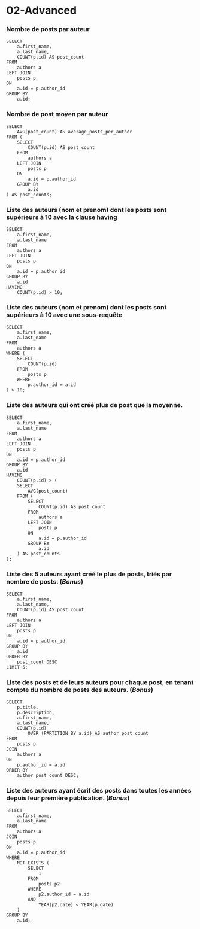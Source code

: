 
# 02-Advanced

### Nombre de posts par auteur
```
SELECT 
	a.first_name, 
	a.last_name, 
	COUNT(p.id) AS post_count
FROM 
	authors a
LEFT JOIN 
	posts p 
ON 
	a.id = p.author_id
GROUP BY 
	a.id;
```

### Nombre de post moyen par auteur
```
SELECT 
	AVG(post_count) AS average_posts_per_author
FROM (
    SELECT 
		COUNT(p.id) AS post_count
    FROM 
		authors a
    LEFT JOIN 
		posts p 
    ON 
        a.id = p.author_id
    GROUP BY 
		a.id
) AS post_counts;
```

### Liste des auteurs (nom et prenom) dont les posts sont supérieurs à 10 avec la clause having
```
SELECT 
    a.first_name, 
    a.last_name
FROM 
    authors a
LEFT JOIN 
    posts p 
ON 
    a.id = p.author_id
GROUP BY 
    a.id
HAVING 
    COUNT(p.id) > 10;
```

### Liste des auteurs (nom et prenom) dont les posts sont supérieurs à 10 avec une sous-requête
```
SELECT 
    a.first_name, 
    a.last_name
FROM 
    authors a
WHERE (
    SELECT 
        COUNT(p.id)
    FROM 
        posts p
    WHERE 
        p.author_id = a.id
) > 10;
```

### Liste des auteurs qui ont créé plus de post que la moyenne.
```
SELECT 
    a.first_name, 
    a.last_name
FROM 
    authors a
LEFT JOIN 
    posts p 
ON 
    a.id = p.author_id
GROUP BY 
    a.id
HAVING 
    COUNT(p.id) > (
    SELECT 
        AVG(post_count)
    FROM (
        SELECT 
            COUNT(p.id) AS post_count
        FROM 
            authors a
        LEFT JOIN 
            posts p 
        ON 
            a.id = p.author_id
        GROUP BY 
            a.id
    ) AS post_counts
);
```

### Liste des 5 auteurs ayant créé le plus de posts, triés par nombre de posts. (*Bonus*)
```
SELECT 
    a.first_name, 
    a.last_name, 
    COUNT(p.id) AS post_count
FROM 
    authors a
LEFT JOIN 
    posts p 
ON 
    a.id = p.author_id
GROUP BY 
    a.id
ORDER BY 
    post_count DESC
LIMIT 5;
```

### Liste des posts et de leurs auteurs pour chaque post, en tenant compte du nombre de posts des auteurs. (*Bonus*)
```
SELECT 
    p.title, 
    p.description, 
    a.first_name, 
    a.last_name, 
    COUNT(p.id) 
        OVER (PARTITION BY a.id) AS author_post_count
FROM 
    posts p
JOIN 
    authors a 
ON 
    p.author_id = a.id
ORDER BY 
    author_post_count DESC;
```

### Liste des auteurs ayant écrit des posts dans toutes les années depuis leur première publication. (*Bonus*)
```
SELECT 
    a.first_name, 
    a.last_name
FROM 
    authors a
JOIN 
    posts p 
ON 
    a.id = p.author_id
WHERE 
    NOT EXISTS (
        SELECT 
            1
        FROM 
            posts p2
        WHERE 
            p2.author_id = a.id
        AND 
            YEAR(p2.date) < YEAR(p.date)
    )
GROUP BY 
    a.id;
```
